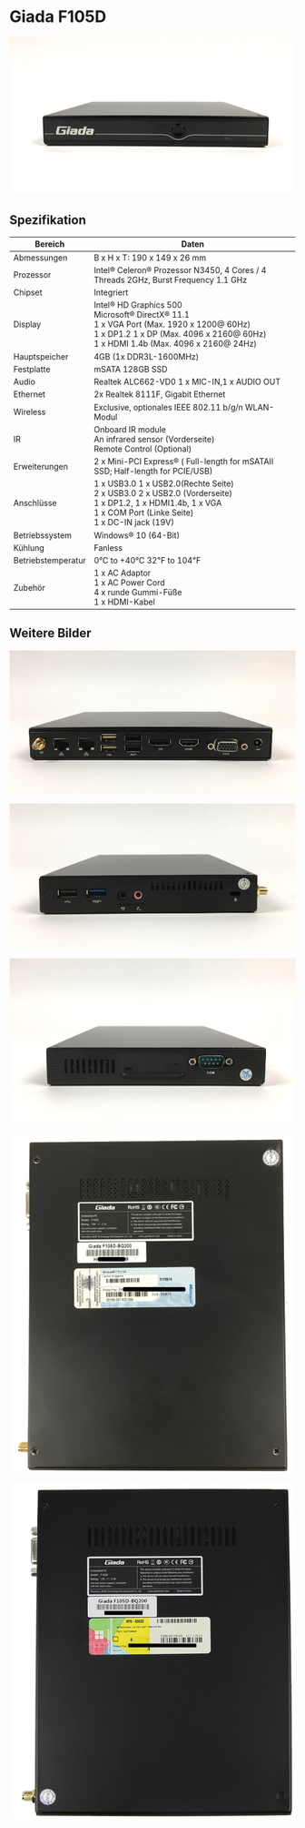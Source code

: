 # Giada F105D

![](../../images/Giada-F105D-Frontpanel.jpg "Giada F105D")

## Spezifikation

Bereich               | Daten
--------------------- | -----
Abmessungen           | B x H x T: 190 x 149 x 26 mm
Prozessor             | Intel® Celeron® Prozessor N3450, 4 Cores / 4 Threads 2GHz, Burst Frequency 1.1 GHz
Chipset               | Integriert
Display               | Intel® HD Graphics 500<br>Microsoft® DirectX® 11.1<br>1 x VGA Port (Max. 1920 x 1200@ 60Hz)<br>1 x DP1.2 1 x DP (Max. 4096 x 2160@ 60Hz)<br>1 x HDMI 1.4b (Max. 4096 x 2160@ 24Hz)
Hauptspeicher         | 4GB (1x DDR3L-1600MHz) 
Festplatte            | mSATA 128GB SSD
Audio                 | Realtek ALC662-VD0 1 x MIC-IN,1 x AUDIO OUT
Ethernet              | 2x Realtek 8111F, Gigabit Ethernet
Wireless              | Exclusive, optionales IEEE 802.11 b/g/n WLAN-Modul
IR                    | Onboard IR module<br>An infrared sensor (Vorderseite)<br>Remote Control (Optional)
Erweiterungen         | 2 x Mini-PCI Express® ( Full-length for mSATAⅡ SSD; Half-length for PCIE/USB)
Anschlüsse            | 1 x USB3.0 1 x USB2.0(Rechte Seite)<br>2 x USB3.0 2 x USB2.0 (Vorderseite)<br>1 x DP1.2, 1 x HDMI1.4b, 1 x VGA<br>1 x COM Port (Linke Seite)<br>1 x DC-IN jack (19V)
Betriebssystem        | Windows® 10 (64-Bit)
Kühlung               | Fanless
Betriebstemperatur    | 0℃ to +40℃ 32℉ to 104℉
Zubehör               | 1 x AC Adaptor<br>1 x AC Power Cord<br>4 x runde Gummi-Füße<br>1 x HDMI-Kabel

## Weitere Bilder

![](../../images/Giada-F105D-Backpanel.jpg "Giada F105D Rückseite")

![](../../images/Giada-F105D-Sidepanel.jpg "Giada F105D Peripheral interfaces")

![](../../images/Giada-F105D-ComPort.jpg "Giada F105D Com-Anschluss")

![](../../images/Giada-F105D-Underpanel_Win7_Upgrade_Licence.png "Giada F105D Unterseite Windows 7 Lizenz")

![](../../images/Giada-F105D-Underpanel_Win10_IOT_ENT_CBB_Entry.png "Giada F105D Unterseite Windows 10 IOT ENT CBB Entry Lizenz")